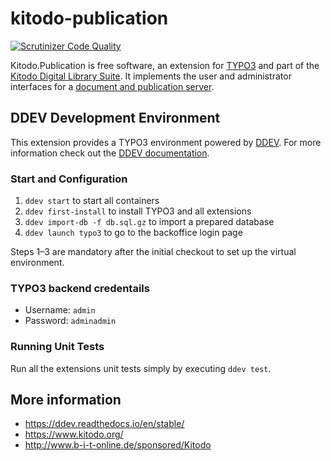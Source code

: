 # kitodo-publication

[![Scrutinizer Code Quality](https://scrutinizer-ci.com/g/kitodo/kitodo-publication/badges/quality-score.png?b=master)](https://scrutinizer-ci.com/g/kitodo/kitodo-publication/?branch=master)

Kitodo.Publication is free software, an extension for [TYPO3](https://typo3.org/) and part of the [Kitodo Digital Library Suite](https://en.wikipedia.org/wiki/Kitodo).
It implements the user and administrator interfaces for a [document and publication server](https://en.wikipedia.org/wiki/Institutional_repository).

## DDEV Development Environment

This extension provides a TYPO3 environment powered by [DDEV](https://www.ddev.com). For more information check out the [DDEV documentation](https://ddev.readthedocs.io/en/stable/).

### Start and Configuration
1. `ddev start` to start all containers
2. `ddev first-install` to install TYPO3 and all extensions
4. `ddev import-db -f db.sql.gz` to import a prepared database
5. `ddev launch typo3` to go to the backoffice login page

Steps 1–3 are mandatory after the initial checkout to set up the virtual environment.

### TYPO3 backend credentails
* Username: `admin`
* Password: `adminadmin`

### Running Unit Tests

Run all the extensions unit tests simply by executing `ddev test`.

## More information

* https://ddev.readthedocs.io/en/stable/
* https://www.kitodo.org/
* http://www.b-i-t-online.de/sponsored/Kitodo
